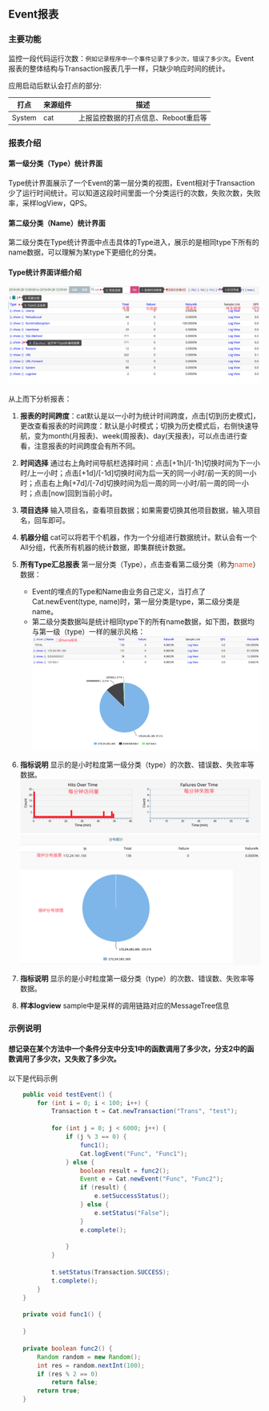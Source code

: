 ## Event报表
### 主要功能

监控一段代码运行次数：`例如记录程序中一个事件记录了多少次，错误了多少次`。Event报表的整体结构与Transaction报表几乎一样，只缺少响应时间的统计。

应用启动后默认会打点的部分:

|  打点 | 来源组件 | 描述 |
| --- | --- | --- |
| System | cat | 上报监控数据的打点信息、Reboot重启等 |

### 报表介绍 
#### 第一级分类（Type）统计界面

Type统计界面展示了一个Event的第一层分类的视图，Event相对于Transaction少了运行时间统计。可以知道这段时间里面一个分类运行的次数，失败次数，失败率，采样logView，QPS。

#### 第二级分类（Name）统计界面
第二级分类在Type统计界面中点击具体的Type进入，展示的是相同type下所有的name数据，可以理解为某type下更细化的分类。

#### Type统计界面详细介绍

![](../../resources/ch1-report/event.png)

从上而下分析报表：

1. **报表的时间跨度**：cat默认是以一小时为统计时间跨度，点击[切到历史模式]，更改查看报表的时间跨度：默认是小时模式；切换为历史模式后，右侧快速导航，变为month(月报表)、week(周报表)、day(天报表)，可以点击进行查看，注意报表的时间跨度会有所不同。
2. **时间选择** 通过右上角时间导航栏选择时间：点击[+1h]/[-1h]切换时间为下一小时/上一小时；点击[+1d]/[-1d]切换时间为后一天的同一小时/前一天的同一小时；点击右上角[+7d]/[-7d]切换时间为后一周的同一小时/前一周的同一小时；点击[now]回到当前小时。
3. **项目选择** 输入项目名，查看项目数据；如果需要切换其他项目数据，输入项目名，回车即可。
4. **机器分组** cat可以将若干个机器，作为一个分组进行数据统计。默认会有一个All分组，代表所有机器的统计数据，即集群统计数据。
5. **所有Type汇总报表** 第一层分类（Type），点击查看第二级分类（称为<font color=#FF4500>name</font>）数据：
    - Event的埋点的Type和Name由业务自己定义，当打点了Cat.newEvent(type, name)时，第一层分类是type，第二级分类是name。
    - 第二级分类数据叫是统计相同type下的所有name数据，如下图，数据均与第一级（type）一样的展示风格：
    ![](../../resources/ch1-report/event_name.png)

6. **指标说明** 显示的是小时粒度第一级分类（type）的次数、错误数、失败率等数据。
![](../../resources/ch1-report/event_detail1.png)
![](../../resources/ch1-report/event_detail2.png)


7. **指标说明** 显示的是小时粒度第一级分类（type）的次数、错误数、失败率等数据。
8. **样本logview** sample中是采样的调用链路对应的MessageTree信息

### 示例说明
#### 想记录在某个方法中一个条件分支中分支1中的函数调用了多少次，分支2中的函数调用了多少次，又失败了多少次。
以下是代码示例

```java
	public void testEvent() {
		for (int i = 0; i < 100; i++) {
			Transaction t = Cat.newTransaction("Trans", "test");

			for (int j = 0; j < 6000; j++) {
				if (j % 3 == 0) {
					func1();
					Cat.logEvent("Func", "Func1");
				} else {
					boolean result = func2();
					Event e = Cat.newEvent("Func", "Func2");
					if (result) {
						e.setSuccessStatus();
					} else {
						e.setStatus("False");
					}
					e.complete();

				}
			}

			t.setStatus(Transaction.SUCCESS);
			t.complete();
		}
	}

	private void func1() {

	}

	private boolean func2() {
		Random random = new Random();
		int res = random.nextInt(100);
		if (res % 2 == 0)
			return false;
		return true;
	}
```